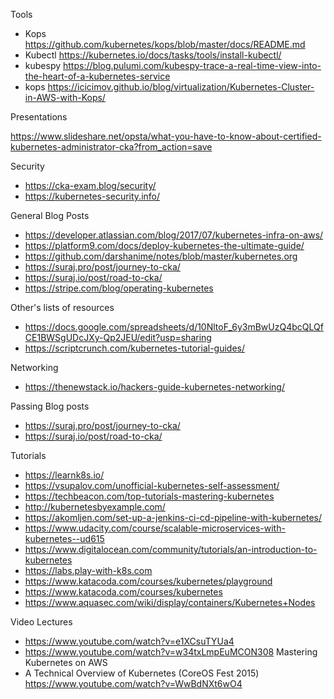 Tools

* Kops	https://github.com/kubernetes/kops/blob/master/docs/README.md
* Kubectl	https://kubernetes.io/docs/tasks/tools/install-kubectl/
* kubespy	https://blog.pulumi.com/kubespy-trace-a-real-time-view-into-the-heart-of-a-kubernetes-service
* kops	https://icicimov.github.io/blog/virtualization/Kubernetes-Cluster-in-AWS-with-Kops/
	
	
Presentations	

https://www.slideshare.net/opsta/what-you-have-to-know-about-certified-kubernetes-administrator-cka?from_action=save
	
Security	
*	https://cka-exam.blog/security/
* https://kubernetes-security.info/

General Blog Posts	

* https://developer.atlassian.com/blog/2017/07/kubernetes-infra-on-aws/
* https://platform9.com/docs/deploy-kubernetes-the-ultimate-guide/
* https://github.com/darshanime/notes/blob/master/kubernetes.org
* https://suraj.pro/post/journey-to-cka/
* https://suraj.io/post/road-to-cka/
* https://stripe.com/blog/operating-kubernetes

Other's lists of resources

* https://docs.google.com/spreadsheets/d/10NltoF_6y3mBwUzQ4bcQLQfCE1BWSgUDcJXy-Qp2JEU/edit?usp=sharing
* https://scriptcrunch.com/kubernetes-tutorial-guides/
	
Networking	
	
* https://thenewstack.io/hackers-guide-kubernetes-networking/
	
	
Passing Blog posts	
*	https://suraj.pro/post/journey-to-cka/
*	https://suraj.io/post/road-to-cka/
	
Tutorials	
*	https://learnk8s.io/
*	https://vsupalov.com/unofficial-kubernetes-self-assessment/
*	https://techbeacon.com/top-tutorials-mastering-kubernetes
*	http://kubernetesbyexample.com/
*	https://akomljen.com/set-up-a-jenkins-ci-cd-pipeline-with-kubernetes/
*	https://www.udacity.com/course/scalable-microservices-with-kubernetes--ud615
*	https://www.digitalocean.com/community/tutorials/an-introduction-to-kubernetes
* https://labs.play-with-k8s.com
*	https://www.katacoda.com/courses/kubernetes/playground
*	https://www.katacoda.com/courses/kubernetes
*	https://www.aquasec.com/wiki/display/containers/Kubernetes+Nodes
	
Video Lectures	
*	https://www.youtube.com/watch?v=e1XCsuTYUa4
*	https://www.youtube.com/watch?v=w34txLmpEuMCON308 Mastering Kubernetes on AWS
*	A Technical Overview of Kubernetes (CoreOS Fest 2015) https://www.youtube.com/watch?v=WwBdNXt6wO4